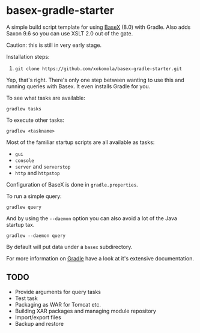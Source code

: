 # basex-gradle-starter

A simple build script template for using [BaseX](basex.org) (8.0) with Gradle. Also adds Saxon 9.6 so you can use XSLT 2.0 out of the gate.

Caution: this is still in very early stage.

Installation steps:

1. `git clone https://github.com/xokomola/basex-gradle-starter.git`

Yep, that's right. There's only one step between wanting to use this and running queries with Basex. It even installs Gradle for you.

To see what tasks are available:

    gradlew tasks

To execute other tasks:

    gradlew <taskname>

Most of the familiar startup scripts are all available as tasks:

- `gui`
- `console`
- `server` and `serverstop`
- `http` and `httpstop`

Configuration of BaseX is done in `gradle.properties`.

To run a simple query:

    gradlew query

And by using the `--daemon` option you can also avoid a lot of the Java startup tax.

    gradlew --daemon query

By default will put data under a `basex` subdirectory.

For more information on [Gradle](https://gradle.org) have a look at it's extensive documentation.

## TODO

- Provide arguments for query tasks
- Test task
- Packaging as WAR for Tomcat etc.
- Building XAR packages and managing module repository
- Import/export files
- Backup and restore


